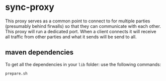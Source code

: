 # sync-proxy
This proxy serves as a common point to connect to for multiple parties 
(presumably behind firwalls) 
so that they can communicate with each other.
This proxy will run a dedicated port.
When a client connects it will receive all traffic from other parties and what it sends will be send to all.

## maven dependencies
To get all the dependencies in your ```lib``` folder: use the following commands:
````bash
prepare.sh
````
